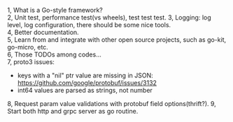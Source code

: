 1, What is a Go-style framework?  
2, Unit test, performance test(vs wheels), test test test.
3, Logging: log level, log configuration, there should be some nice tools.  
4, Better documentation.  
5, Learn from and integrate with other open source projects, such as go-kit, go-micro, etc.  
6, Those TODOs among codes...  
7, proto3 issues:
 * keys with a "nil" ptr value are missing in JSON:
   https://github.com/google/protobuf/issues/3132
 * int64 values are parsed as strings, not number

8, Request param value validations with protobuf field options(thrift?).
9, Start both http and grpc server as go routine.
